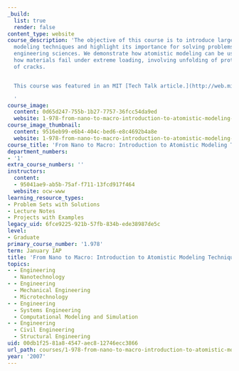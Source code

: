 ```yaml
---
_build:
  list: true
  render: false
content_type: website
course_description: 'The objective of this course is to introduce large-scale atomistic
  modeling techniques and highlight its importance for solving problems in modern
  engineering sciences. We demonstrate how atomistic modeling can be used to understand
  how materials fail under extreme loading, involving unfolding of proteins and propagation
  of cracks.


  This course was featured in an MIT [Tech Talk article.](http://web.mit.edu/newsoffice/2007/atomistic.html)

  '
course_image:
  content: 0d65d247-755b-1b27-7757-36fcc54da9ed
  website: 1-978-from-nano-to-macro-introduction-to-atomistic-modeling-techniques-january-iap-2007
course_image_thumbnail:
  content: 9516eb99-e6b4-404c-bed6-e8c4692b4a8e
  website: 1-978-from-nano-to-macro-introduction-to-atomistic-modeling-techniques-january-iap-2007
course_title: 'From Nano to Macro: Introduction to Atomistic Modeling Techniques'
department_numbers:
- '1'
extra_course_numbers: ''
instructors:
  content:
  - 95041ae9-ab5b-75af-f711-13fcd917f464
  website: ocw-www
learning_resource_types:
- Problem Sets with Solutions
- Lecture Notes
- Projects with Examples
legacy_uid: 6fce9225-921b-57fb-834b-ede38987de5c
level:
- Graduate
primary_course_number: '1.978'
term: January IAP
title: 'From Nano to Macro: Introduction to Atomistic Modeling Techniques'
topics:
- - Engineering
  - Nanotechnology
- - Engineering
  - Mechanical Engineering
  - Microtechnology
- - Engineering
  - Systems Engineering
  - Computational Modeling and Simulation
- - Engineering
  - Civil Engineering
  - Structural Engineering
uid: 00db1f25-81a8-4547-aec8-12746ecc3866
url_path: courses/1-978-from-nano-to-macro-introduction-to-atomistic-modeling-techniques-january-iap-2007
year: '2007'
---
```

